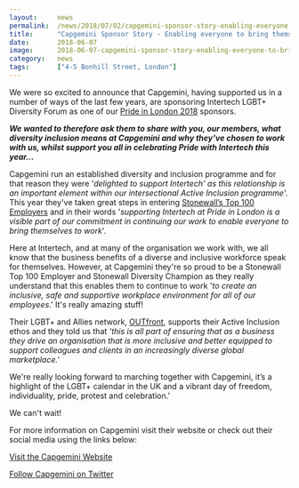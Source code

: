 ```yaml
---
layout: 	news
permalink:	/news/2018/07/02/capgemini-sponsor-story-enabling-everyone-to-bring-themselves-to-work
title:		"Capgemini Sponsor Story - Enabling everyone to bring themselves to work..."
date:		2018-06-07
image: 		2018-06-07-capgemini-sponsor-story-enabling-everyone-to-bring-themselves-to-work.jpg
category:	news
tags:		["4-5 Bonhill Street, London"]
---
```


We were so excited to announce that Capgemini, having supported us in a number of ways of the last few years, are sponsoring Intertech LGBT+ Diversity Forum as one of our <a href="https://prideinlondon.org/">Pride in London 2018</a> sponsors. 

<i><b>We wanted to therefore ask them to share with you, our members, what diversity inclusion means at Capgemini and why they've chosen to work with us, whilst support you all in celebrating Pride with Intertech this year...</b></i>

Capgemini run an established diversity and inclusion programme and for that reason they were '<i>delighted to support Intertech' as this relationship is an important element within our intersectional Active Inclusion programme</i>'. This year they've taken great steps in entering <a href="https://www.stonewall.org.uk/full-list-top-100-employers-2018">Stonewall’s Top 100 Employers</a> and in their words '<i>supporting Intertech at Pride in London is a visible part of our commitment in continuing our work to enable everyone to bring themselves to work</i>'. 

Here at Intertech, and at many of the organisation we work with, we all know that the business benefits of a diverse and inclusive workforce speak for themselves. However, at Capgemini they're so proud to be a Stonewall Top 100 Employer and Stonewall Diversity Champion as they really understand that this enables them to continue to work '<i>to create an inclusive, safe and supportive workplace environment for all of our employees</i>.' It's really amazing stuff!

Their LGBT+ and Allies network, <a href="https://www.capgemini.com/gb-en/careers/life-at-capgemini/respect-for-diversity/outfront-our-capgemini-uk-lgbt-employee-network/">OUTfront</a>, supports their Active Inclusion ethos and they told us that <i>'this is all part of ensuring that as a business they drive an organisation that is more inclusive and better equipped to support colleagues and clients in an increasingly diverse global marketplace.'</i>

We're really looking forward to marching together with Capgemini, it’s a highlight of the LGBT+ calendar in the UK and a vibrant day of freedom, individuality, pride, protest and celebration.'

We can't wait! 

For more information on Capgemini visit their website or check out their social media using the links below:

<a href="https://www.capgemini.com/">Visit the Capgemini Website</a>

<a href="https://twitter.com/CapgeminiUK">Follow Capgemini on Twitter</a>